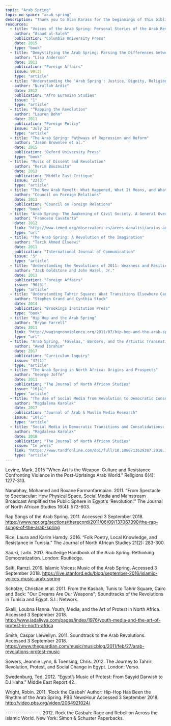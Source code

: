 ```yaml
---
topic: "Arab Spring"
topic-no-space: "arab-spring"
description: "Thank you to Alan Karass for the beginnings of this bibliography on the Arab Spring."
resources:
  - title: "Voices of the Arab Spring: Personal Stories of the Arab Revolutions"
    author: "Asaad al-Saleh"
    publication: "Columbia University Press"
    date: 2015
    type: "book"
  - title: "Demystifying the Arab Spring: Parsing the Differences between Tunisia, Egypt, and Libya"
    author: "Lisa Anderson"
    date: 2011
    publication: "Foreign Affairs"
    issue: 90(3)
    type: "article"
  - title: "Understanding the 'Arab Spring': Justice, Dignity, Religion and International Politics"
    author: "Nurullah Ardic"
    date: 2012
    publication: "Afro Eurasian Studies"
    issue: "1"
    type: "article"
  - title: "“Rapping the Revolution"
    author: "Lauren Bohn"
    date: 2011
    publication: "Foreign Policy"
    issue: "July 22"
    type: "article"
  - title: "The Arab Spring: Pathways of Repression and Reform"
    author: "Jason Brownlee et al."
    date: 2015
    publication: "Oxford University Press"
    type: "book"
  - title: "Music of Dissent and Revolution"
    author: "Kerim Bouzouita"
    date: 2013
    publication: "Middle East Critique"
    issue: "22(3)"
    type: "article"
  - title: "The New Arab Revolt: What Happened, What It Means, and What Comes Next"
    author: "Council on Foreign Relations"
    date: 2011
    publication: "Council on Foreign Relations"
    type: "book"
  - title: "Arab Spring: The Awakening of Civil Society. A General Overview"
    author: "Franceso Cavatorta"
    date: 2012
    link: "http://www.iemed.org/observatori-es/arees-danalisi/arxius-adjunts/anuari/med.2012/Cavatorta_en.pdf"
    type: "url"
  - title: "The Arab Spring: A Revolution of the Imagination"
    author: "Tarik Ahmed Elseewi"
    date: 2011
    publication: "International Journal of Communication"
    issue: "5"
    type: "article"
  - title: "Understanding the Revolutions of 2011: Weakness and Resilience in Middle Eastern Autocracies"
    author: "Jack Goldstone and John Hazel, Jr."
    date: 2011
    publication: "Foreign Affairs"
    issue: "90(3)"
    type: "article"
  - title: "Understanding Tahrir Square: What Transitions Elsewhere Can Teach Us About the Prospects for Arab Democracy"
    author: "Stephen Grand and Cynthia Stock"
    date: 2014
    publication: "Brookings Institution Press"
    type: "book"
  - title: "Hip Hop and the Arab Spring"
    author: "Bryan Farrell"
    date: 2011
    link: "http://wagingnonviolence.org/2011/07/hip-hop-and-the-arab-spring"
    type: "url"
  - title: "Arab Spring, 'Favelas,' Borders, and the Artistic Transnational Migration: Toward a Curriculum for a Global Hip-Hop Nation"
    author: "Awad Ibrahim"
    date: 2017
    publication: "Curriculum Inquiry"
    issue: "47(1)"
    type: "article"
  - title: "The Arab Spring in North Africa: Origins and Prospects"
    author: "George Joffé"
    date: 2011
    publication: "The Journal of North African Studies"
    issue: "16(4)"
    type: "article"
  - title: "The Use of Social Media from Revolution to Democratic Consolidation: The Arab Spring and the Case of Tunisia"
    author: "Magdalena Karolak"
    date: 2017
    publication: "Journal of Arab & Muslim Media Research"
    issue: "10(2)"
    type: "article"
  - title: "Social Media in Democratic Transitions and Consolidations: What Can We Learn From the Case of Tunisia?"
    author: "Magdalena Karolak"
    date: 2018
    publication: "The Journal of North African Studies"
    issue: "In press"
    link: "https://www.tandfonline.com/doi/full/10.1080/13629387.2018.1482535"
    type: "article"
---
```


Levine, Mark. 2015 "When Art Is the Weapon: Culture and Resistance Confronting Violence in
the Post-Uprisings Arab World." Religions 6(4): 1277-313.

Nanabhay, Mohamed and Roxane Farmanfarmaian. 2011. “From Spectacle to Spectacular: How
Physical Space, Social Media and Mainstream Broadcast Amplified the Public Sphere in Egypt's ‘Revolution’.” The Journal of North African Studies 16(4): 573-603.  

Rap Songs of the Arab Spring. 2011. Accessed 3 September 2018. https://www.npr.org/sections/therecord/2011/06/09/137067390/the-rap-songs-of-the-arab-spring

Rice, Laura and Karim Hamdy. 2016. “Folk Poetry, Local Knowledge, and Resistance in
Tunisia.” The Journal of North African Studies 21(2): 283-300.

Sadiki, Larbi. 2017. Routledge Handbook of the Arab Spring: Rethinking Democratization.
London: Routledge.

Salti, Ramzi. 2016. Islamic Voices: Music of the Arab Spring. Accessed 3 September 2018.
	https://live.stanford.edu/blog/september-2016/islamic-voices-music-arab-spring

Scholze, Christian et al. 2011. From the Kasbah, Tunis to Tahrir Square, Cairo and Back:
"Our Dreams Are Our Weapons"; Soundtracks of the Revolutions in Tunisia and Egypt. S.l.: Network.

Skalli, Loubna Hanna. Youth, Media, and the Art of Protest in North Africa. Accessed 3
September 2018. http://www.jadaliyya.com/pages/index/1976/youth-media-and-the-art-of-protest-in-north-africa

Smith, Caspar Llewellyn. 2011. Soundtrack to the Arab Revolutions. Accessed 3 September
2018. https://www.theguardian.com/music/musicblog/2011/feb/27/arab-revolutions-protest-music

Sowers, Jeannie Lynn, & Toensing, Chris. 2012. The Journey to Tahrir: Revolution, Protest, and
Social Change in Egypt. London: Verso.

Swedenburg, Ted. 2012. “Egypt’s Music of Protest: From Sayyid Darwish to DJ Haha.” Middle
East Report 42.

Wright, Robin. 2011. ‘Rock the Casbah’ Author: Hip-Hop Has Been the Rhythm of the Arab
Spring. PBS NewsHour Accessed 3 September 2018.
http://video.pbs.org/video/2064921024/

-----------------. 2012. Rock the Casbah: Rage and Rebellion Across the Islamic World. New
 	York: Simon & Schuster Paperbacks.
